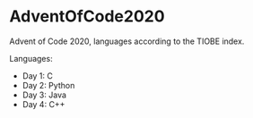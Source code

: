 # AdventOfCode2020
Advent of Code 2020, languages according to the TIOBE index.

Languages:
 * Day 1: C
 * Day 2: Python
 * Day 3: Java
 * Day 4: C++
